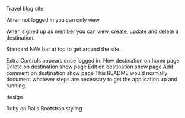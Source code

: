 Travel blog site.

When not logged in you can only view

When signed up as member you can view, create, update and delete a destination.

Standard NAV bar at top to get around the site.

Extra Controls appears once logged in:
New destination on home page
Delete on destination show page
Edit on destination show page
Add comment on destination show page This README would normally document whatever steps are necessary to get the
application up and running.

design

Ruby on Rails
Bootstrap styling
